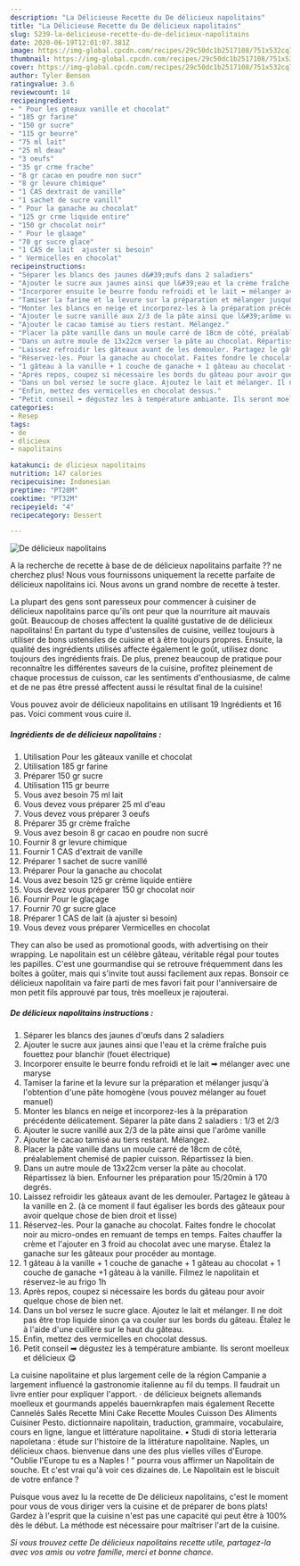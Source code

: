 ```yaml
---
description: "La Délicieuse Recette du De délicieux napolitains"
title: "La Délicieuse Recette du De délicieux napolitains"
slug: 5239-la-delicieuse-recette-du-de-delicieux-napolitains
date: 2020-06-19T12:01:07.381Z
image: https://img-global.cpcdn.com/recipes/29c50dc1b2517108/751x532cq70/de-delicieux-napolitains-photo-principale-de-la-recette.jpg
thumbnail: https://img-global.cpcdn.com/recipes/29c50dc1b2517108/751x532cq70/de-delicieux-napolitains-photo-principale-de-la-recette.jpg
cover: https://img-global.cpcdn.com/recipes/29c50dc1b2517108/751x532cq70/de-delicieux-napolitains-photo-principale-de-la-recette.jpg
author: Tyler Benson
ratingvalue: 3.6
reviewcount: 14
recipeingredient:
- " Pour les gteaux vanille et chocolat"
- "185 gr farine"
- "150 gr sucre"
- "115 gr beurre"
- "75 ml lait"
- "25 ml deau"
- "3 oeufs"
- "35 gr crme frache"
- "8 gr cacao en poudre non sucr"
- "8 gr levure chimique"
- "1 CAS dextrait de vanille"
- "1 sachet de sucre vanill"
- " Pour la ganache au chocolat"
- "125 gr crme liquide entire"
- "150 gr chocolat noir"
- " Pour le glaage"
- "70 gr sucre glace"
- "1 CAS de lait  ajuster si besoin"
- " Vermicelles en chocolat"
recipeinstructions:
- "Séparer les blancs des jaunes d&#39;œufs dans 2 saladiers"
- "Ajouter le sucre aux jaunes ainsi que l&#39;eau et la crème fraîche puis fouettez pour blanchir (fouet électrique)"
- "Incorporer ensuite le beurre fondu refroidi et le lait ➡ mélanger avec une maryse"
- "Tamiser la farine et la levure sur la préparation et mélanger jusqu&#39;à l&#39;obtention d&#39;une pâte homogène (vous pouvez mélanger au fouet manuel)"
- "Monter les blancs en neige et incorporez-les à la préparation précédente délicatement. Séparer la pâte dans 2 saladiers : 1/3 et 2/3"
- "Ajouter le sucre vanillé aux 2/3 de la pâte ainsi que l&#39;arôme vanille"
- "Ajouter le cacao tamisé au tiers restant. Mélangez."
- "Placer la pâte vanille dans un moule carré de 18cm de côté, préalablement chemisé de papier cuisson. Répartissez là bien."
- "Dans un autre moule de 13x22cm verser la pâte au chocolat. Répartissez là bien. Enfourner les préparation pour 15/20min à 170 degrés."
- "Laissez refroidir les gâteaux avant de les demouler. Partagez le gâteau à la vanille en 2. (à ce moment il faut égaliser les bords des gâteaux pour avoir quelque chose de bien droit et lisse)"
- "Réservez-les. Pour la ganache au chocolat. Faites fondre le chocolat noir au micro-ondes en remuant de temps en temps. Faites chauffer la crème et l&#39;ajouter en 3 froid au chocolat avec une maryse. Étalez la ganache sur les gâteaux pour procéder au montage."
- "1 gâteau à la vanille + 1 couche de ganache + 1 gâteau au chocolat + 1 couche de ganache +1 gâteau à la vanille. Filmez le napolitain et réservez-le au frigo 1h"
- "Après repos, coupez si nécessaire les bords du gâteau pour avoir quelque chose de bien net."
- "Dans un bol versez le sucre glace. Ajoutez le lait et mélanger. Il ne doit pas être trop liquide sinon ça va couler sur les bords du gâteau. Étalez le à l&#39;aide d&#39;une cuillère sur le haut du gâteau."
- "Enfin, mettez des vermicelles en chocolat dessus."
- "Petit conseil ➡ dégustez les à température ambiante. Ils seront moelleux et délicieux 😋"
categories:
- Resep
tags:
- de
- dlicieux
- napolitains

katakunci: de dlicieux napolitains 
nutrition: 147 calories
recipecuisine: Indonesian
preptime: "PT28M"
cooktime: "PT32M"
recipeyield: "4"
recipecategory: Dessert

---
```



![De délicieux napolitains](https://img-global.cpcdn.com/recipes/29c50dc1b2517108/751x532cq70/de-delicieux-napolitains-photo-principale-de-la-recette.jpg)

A la recherche de recette à base de de délicieux napolitains parfaite ?? ne cherchez plus! Nous vous fournissons uniquement la recette parfaite de délicieux napolitains ici. Nous avons un grand nombre de recette à tester.

La plupart des gens sont paresseux pour commencer à cuisiner de délicieux napolitains parce qu'ils ont peur que la nourriture ait mauvais goût. Beaucoup de choses affectent la qualité gustative de de délicieux napolitains! En partant du type d'ustensiles de cuisine, veillez toujours à utiliser de bons ustensiles de cuisine et à être toujours propres. Ensuite, la qualité des ingrédients utilisés affecte également le goût, utilisez donc toujours des ingrédients frais. De plus, prenez beaucoup de pratique pour reconnaître les différentes saveurs de la cuisine, profitez pleinement de chaque processus de cuisson, car les sentiments d'enthousiasme, de calme et de ne pas être pressé affectent aussi le résultat final de la cuisine!

<!--inarticleads1-->

Vous pouvez avoir de délicieux napolitains en utilisant 19 Ingrédients et 16 pas. Voici comment vous cuire il.

##### Ingrédients de de délicieux napolitains :

1. Utilisation  Pour les gâteaux vanille et chocolat
1. Utilisation 185 gr farine
1. Préparer 150 gr sucre
1. Utilisation 115 gr beurre
1. Vous avez besoin 75 ml lait
1. Vous devez vous préparer 25 ml d&#39;eau
1. Vous devez vous préparer 3 oeufs
1. Préparer 35 gr crème fraîche
1. Vous avez besoin 8 gr cacao en poudre non sucré
1. Fournir 8 gr levure chimique
1. Fournir 1 CAS d&#39;extrait de vanille
1. Préparer 1 sachet de sucre vanillé
1. Préparer  Pour la ganache au chocolat
1. Vous avez besoin 125 gr crème liquide entière
1. Vous devez vous préparer 150 gr chocolat noir
1. Fournir  Pour le glaçage
1. Fournir 70 gr sucre glace
1. Préparer 1 CAS de lait (à ajuster si besoin)
1. Vous devez vous préparer  Vermicelles en chocolat


They can also be used as promotional goods, with advertising on their wrapping. Le napolitain est un célèbre gâteau, véritable régal pour toutes les papilles. C&#39;est une gourmandise qui se retrouve fréquemment dans les boîtes à goûter, mais qui s&#39;invite tout aussi facilement aux repas. Bonsoir ce délicieux napolitain va faire parti de mes favori fait pour l&#39;anniversaire de mon petit fils approuvé par tous, très moelleux je rajouterai. 

<!--inarticleads2-->

##### De délicieux napolitains instructions :

1. Séparer les blancs des jaunes d&#39;œufs dans 2 saladiers
1. Ajouter le sucre aux jaunes ainsi que l&#39;eau et la crème fraîche puis fouettez pour blanchir (fouet électrique)
1. Incorporer ensuite le beurre fondu refroidi et le lait ➡ mélanger avec une maryse
1. Tamiser la farine et la levure sur la préparation et mélanger jusqu&#39;à l&#39;obtention d&#39;une pâte homogène (vous pouvez mélanger au fouet manuel)
1. Monter les blancs en neige et incorporez-les à la préparation précédente délicatement. Séparer la pâte dans 2 saladiers : 1/3 et 2/3
1. Ajouter le sucre vanillé aux 2/3 de la pâte ainsi que l&#39;arôme vanille
1. Ajouter le cacao tamisé au tiers restant. Mélangez.
1. Placer la pâte vanille dans un moule carré de 18cm de côté, préalablement chemisé de papier cuisson. Répartissez là bien.
1. Dans un autre moule de 13x22cm verser la pâte au chocolat. Répartissez là bien. Enfourner les préparation pour 15/20min à 170 degrés.
1. Laissez refroidir les gâteaux avant de les demouler. Partagez le gâteau à la vanille en 2. (à ce moment il faut égaliser les bords des gâteaux pour avoir quelque chose de bien droit et lisse)
1. Réservez-les. Pour la ganache au chocolat. Faites fondre le chocolat noir au micro-ondes en remuant de temps en temps. Faites chauffer la crème et l&#39;ajouter en 3 froid au chocolat avec une maryse. Étalez la ganache sur les gâteaux pour procéder au montage.
1. 1 gâteau à la vanille + 1 couche de ganache + 1 gâteau au chocolat + 1 couche de ganache +1 gâteau à la vanille. Filmez le napolitain et réservez-le au frigo 1h
1. Après repos, coupez si nécessaire les bords du gâteau pour avoir quelque chose de bien net.
1. Dans un bol versez le sucre glace. Ajoutez le lait et mélanger. Il ne doit pas être trop liquide sinon ça va couler sur les bords du gâteau. Étalez le à l&#39;aide d&#39;une cuillère sur le haut du gâteau.
1. Enfin, mettez des vermicelles en chocolat dessus.
1. Petit conseil ➡ dégustez les à température ambiante. Ils seront moelleux et délicieux 😋


La cuisine napolitaine et plus largement celle de la région Campanie a largement influencé la gastronomie italienne au fil du temps. Il faudrait un livre entier pour expliquer l&#39;apport. · de délicieux beignets allemands moelleux et gourmands appelés bauernkrapfen mais également Recette Cannelés Salés Recette Mini Cake Recette Moules Cuisson Des Aliments Cuisiner Pesto. dictionnaire napolitain, traduction, grammaire, vocabulaire, cours en ligne, langue et littérature napolitaine. • Studi di storia letteraria napoletana : étude sur l&#39;histoire de la littérature napolitaine. Naples, un délicieux chaos. bienvenue dans une des plus vielles villes d&#39;Europe. &#34;Oublie l&#39;Europe tu es a Naples ! &#34; pourra vous affirmer un Napolitain de souche. Et c&#39;est vrai qu&#39;à voir ces dizaines de. Le Napolitain est le biscuit de votre enfance ? 

<!--inarticleads1-->

<p>
Puisque vous avez lu la recette de De délicieux napolitains, c'est le moment pour vous de vous diriger vers la cuisine et de préparer de bons plats! Gardez à l'esprit que la cuisine n'est pas une capacité qui peut être à 100% dès le début. La méthode est nécessaire pour maîtriser l'art de la cuisine.
</p>

<p>
<i>Si vous trouvez cette De délicieux napolitains recette utile, partagez-la avec vos amis ou votre famille, merci et bonne chance.</i>
</p>
